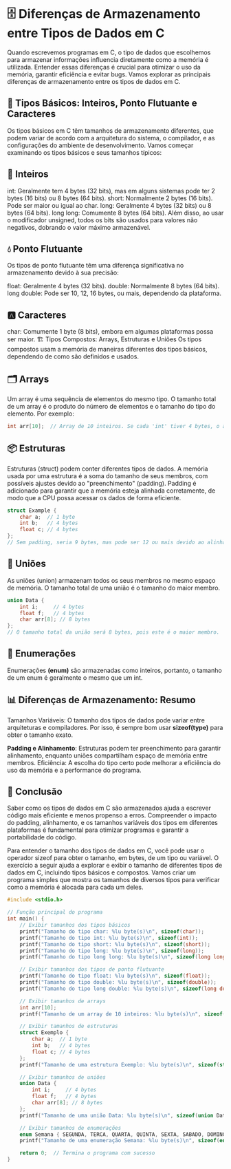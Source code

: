 # 🗄️ Diferenças de Armazenamento entre Tipos de Dados em C

Quando escrevemos programas em C, o tipo de dados que escolhemos para armazenar informações influencia diretamente como a memória é utilizada. Entender essas diferenças é crucial para otimizar o uso da memória, garantir eficiência e evitar bugs. Vamos explorar as principais diferenças de armazenamento entre os tipos de dados em C.

## 🌱 Tipos Básicos: Inteiros, Ponto Flutuante e Caracteres

Os tipos básicos em C têm tamanhos de armazenamento diferentes, que podem variar de acordo com a arquitetura do sistema, o compilador, e as configurações do ambiente de desenvolvimento. Vamos começar examinando os tipos básicos e seus tamanhos típicos:

## 🔢 Inteiros

int: Geralmente tem 4 bytes (32 bits), mas em alguns sistemas pode ter 2 bytes (16 bits) ou 8 bytes (64 bits).
short: Normalmente 2 bytes (16 bits). Pode ser maior ou igual ao char.
long: Geralmente 4 bytes (32 bits) ou 8 bytes (64 bits).
long long: Comumente 8 bytes (64 bits).
Além disso, ao usar o modificador unsigned, todos os bits são usados para valores não negativos, dobrando o valor máximo armazenável.

## 💧 Ponto Flutuante

Os tipos de ponto flutuante têm uma diferença significativa no armazenamento devido à sua precisão:

float: Geralmente 4 bytes (32 bits).
double: Normalmente 8 bytes (64 bits).
long double: Pode ser 10, 12, 16 bytes, ou mais, dependendo da plataforma.

## 🅰️ Caracteres

char: Comumente 1 byte (8 bits), embora em algumas plataformas possa ser maior.
🏗️ Tipos Compostos: Arrays, Estruturas e Uniões
Os tipos compostos usam a memória de maneiras diferentes dos tipos básicos, dependendo de como são definidos e usados.

## 🗂️ Arrays

Um array é uma sequência de elementos do mesmo tipo. O tamanho total de um array é o produto do número de elementos e o tamanho do tipo do elemento. Por exemplo:

```c
int arr[10];  // Array de 10 inteiros. Se cada 'int' tiver 4 bytes, o array terá 40 bytes.
```

## 📦 Estruturas

Estruturas (struct) podem conter diferentes tipos de dados. A memória usada por uma estrutura é a soma do tamanho de seus membros, com possíveis ajustes devido ao "preenchimento" (padding). Padding é adicionado para garantir que a memória esteja alinhada corretamente, de modo que a CPU possa acessar os dados de forma eficiente.

```c
struct Example {
    char a;  // 1 byte
    int b;   // 4 bytes
    float c; // 4 bytes
};
// Sem padding, seria 9 bytes, mas pode ser 12 ou mais devido ao alinhamento.
```

## 🔄 Uniões

As uniões (union) armazenam todos os seus membros no mesmo espaço de memória. O tamanho total de uma união é o tamanho do maior membro.

```c
union Data {
    int i;     // 4 bytes
    float f;   // 4 bytes
    char arr[8]; // 8 bytes
};
// O tamanho total da união será 8 bytes, pois este é o maior membro.
```

## 🧩 Enumerações

Enumerações **(enum)** são armazenadas como inteiros, portanto, o tamanho de um enum é geralmente o mesmo que um int.

## 📊 Diferenças de Armazenamento: Resumo

Tamanhos Variáveis: O tamanho dos tipos de dados pode variar entre arquiteturas e compiladores. Por isso, é sempre bom usar **sizeof(type)** para obter o tamanho exato.

**Padding e Alinhamento**: Estruturas podem ter preenchimento para garantir alinhamento, enquanto uniões compartilham espaço de memória entre membros.
Eficiência: A escolha do tipo certo pode melhorar a eficiência do uso da memória e a performance do programa.

## 📝 Conclusão

Saber como os tipos de dados em C são armazenados ajuda a escrever código mais eficiente e menos propenso a erros. Compreender o impacto do padding, alinhamento, e os tamanhos variáveis dos tipos em diferentes plataformas é fundamental para otimizar programas e garantir a portabilidade do código.

Para entender o tamanho dos tipos de dados em C, você pode usar o operador sizeof para obter o tamanho, em bytes, de um tipo ou variável. O exercício a seguir ajuda a explorar e exibir o tamanho de diferentes tipos de dados em C, incluindo tipos básicos e compostos. Vamos criar um programa simples que mostra os tamanhos de diversos tipos para verificar como a memória é alocada para cada um deles.

```c
#include <stdio.h>

// Função principal do programa
int main() {
    // Exibir tamanhos dos tipos básicos
    printf("Tamanho do tipo char: %lu byte(s)\n", sizeof(char));
    printf("Tamanho do tipo int: %lu byte(s)\n", sizeof(int));
    printf("Tamanho do tipo short: %lu byte(s)\n", sizeof(short));
    printf("Tamanho do tipo long: %lu byte(s)\n", sizeof(long));
    printf("Tamanho do tipo long long: %lu byte(s)\n", sizeof(long long));

    // Exibir tamanhos dos tipos de ponto flutuante
    printf("Tamanho do tipo float: %lu byte(s)\n", sizeof(float));
    printf("Tamanho do tipo double: %lu byte(s)\n", sizeof(double));
    printf("Tamanho do tipo long double: %lu byte(s)\n", sizeof(long double));

    // Exibir tamanhos de arrays
    int arr[10];
    printf("Tamanho de um array de 10 inteiros: %lu byte(s)\n", sizeof(arr));

    // Exibir tamanhos de estruturas
    struct Exemplo {
        char a;  // 1 byte
        int b;   // 4 bytes
        float c; // 4 bytes
    };
    printf("Tamanho de uma estrutura Exemplo: %lu byte(s)\n", sizeof(struct Exemplo));

    // Exibir tamanhos de uniões
    union Data {
        int i;     // 4 bytes
        float f;   // 4 bytes
        char arr[8]; // 8 bytes
    };
    printf("Tamanho de uma união Data: %lu byte(s)\n", sizeof(union Data));

    // Exibir tamanhos de enumerações
    enum Semana { SEGUNDA, TERCA, QUARTA, QUINTA, SEXTA, SABADO, DOMINGO };
    printf("Tamanho de uma enumeração Semana: %lu byte(s)\n", sizeof(enum Semana));

    return 0;  // Termina o programa com sucesso
}
```

